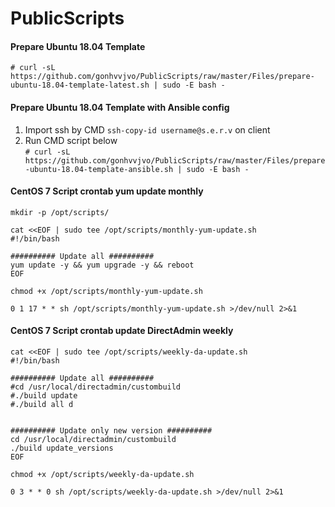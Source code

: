 # PublicScripts
#### Prepare Ubuntu 18.04 Template
`# curl -sL https://github.com/gonhvvjvo/PublicScripts/raw/master/Files/prepare-ubuntu-18.04-template-latest.sh | sudo -E bash -`
#### Prepare Ubuntu 18.04 Template with Ansible config
1. Import ssh by CMD `ssh-copy-id username@s.e.r.v` on client
2. Run CMD script below  
`# curl -sL https://github.com/gonhvvjvo/PublicScripts/raw/master/Files/prepare-ubuntu-18.04-template-ansible.sh | sudo -E bash -`
#### CentOS 7 Script crontab yum update monthly
```
mkdir -p /opt/scripts/

cat <<EOF | sudo tee /opt/scripts/monthly-yum-update.sh
#!/bin/bash

########## Update all ##########
yum update -y && yum upgrade -y && reboot
EOF

chmod +x /opt/scripts/monthly-yum-update.sh
```

`0 1 17 * * sh /opt/scripts/monthly-yum-update.sh >/dev/null 2>&1`

#### CentOS 7 Script crontab update DirectAdmin weekly
```
cat <<EOF | sudo tee /opt/scripts/weekly-da-update.sh
#!/bin/bash

########## Update all ##########
#cd /usr/local/directadmin/custombuild
#./build update
#./build all d


########## Update only new version ##########
cd /usr/local/directadmin/custombuild
./build update_versions
EOF

chmod +x /opt/scripts/weekly-da-update.sh
```

`0 3 * * 0 sh /opt/scripts/weekly-da-update.sh >/dev/null 2>&1`